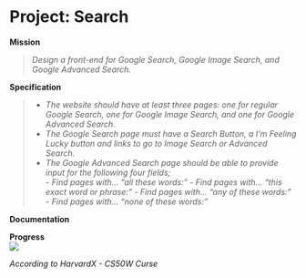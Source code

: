 # Project: Search

**Mission**
>_Design a front-end for Google Search, Google Image Search, and Google Advanced Search._   
  
  
**Specification**
>- _The website should have at least three pages: one for regular Google Search, one for Google Image Search, and one for Google Advanced Search._
>- _The Google Search page must have a Search Button, a I’m Feeling Lucky button and links to go to Image Search or Advanced Search._
>- _The Google Advanced Search page should be able to provide input for the following four fields;_   
    - _Find pages with… “all these words:”_
    - _Find pages with… “this exact word or phrase:”_
    - _Find pages with… “any of these words:”_
    - _Find pages with… “none of these words:”_  
   
   
**Documentation**   
  
  
**Progress**   
![](https://geps.dev/progress/80)   
  
  
  
_According to HarvardX -  CS50W Curse_
